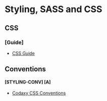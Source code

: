# Styling, SASS and CSS

## CSS
### [Guide]
- [CSS Guide](css-guide.md)

## Conventions
#### [STYLING-CONV] [A]

- [Codaxy CSS Conventions](css-conventions.md)
